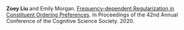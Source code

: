 ---
---
**Zoey Liu** and Emily Morgan. [Frequency-dependent Regularization in Constituent Ordering Preferences](https://cognitivesciencesociety.org/cogsci20/papers/0751/0751.pdf). In Proceedings of the 42nd Annual Conference of the Cognitive Science Society. 2020.  

